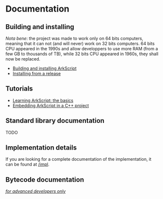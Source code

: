 # Documentation

## Building and installing

*Nota bene*: the project was made to work only on 64 bits computers, meaning that it can not (and will never) work on 32 bits computers. 64 bits CPU appeared in the 1990s and allow developpers to use more RAM (from a few GB to thousands of TB), while 32 bits CPU appeared in 1960s, they shall now be replaced.

* [Building and installing ArkScript](tutorials/building.html#from-source)
* [Installing from a release](tutorials/building.html#from-a-release)

## Tutorials

* [Learning ArkScript: the basics](tutorials/basics.html)
* [Embedding ArkScript in a C++ project](tutorials/embedding.html)

## Standard library documentation

TODO

## Implementation details

If you are looking for a complete documentation of the implementation, it can be found at [/impl](/impl/index.html).

## Bytecode documentation

*[for advanced developers only](tutorials/bytecode.html)*